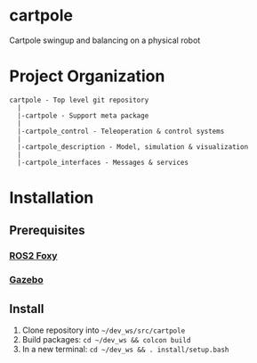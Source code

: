 # cartpole
Cartpole swingup and balancing on a physical robot

# Project Organization

```
cartpole - Top level git repository
  |
  |-cartpole - Support meta package
  |
  |-cartpole_control - Teleoperation & control systems
  |
  |-cartpole_description - Model, simulation & visualization
  |
  |-cartpole_interfaces - Messages & services
```

# Installation

## Prerequisites

### [ROS2 Foxy](https://docs.ros.org/en/foxy/Installation/Ubuntu-Install-Debians.html)  
### [Gazebo](http://gazebosim.org/tutorials?tut=install_ubuntu)

## Install
1. Clone repository into `~/dev_ws/src/cartpole`
2. Build packages: `cd ~/dev_ws && colcon build`
3. In a new terminal: `cd ~/dev_ws && . install/setup.bash`



